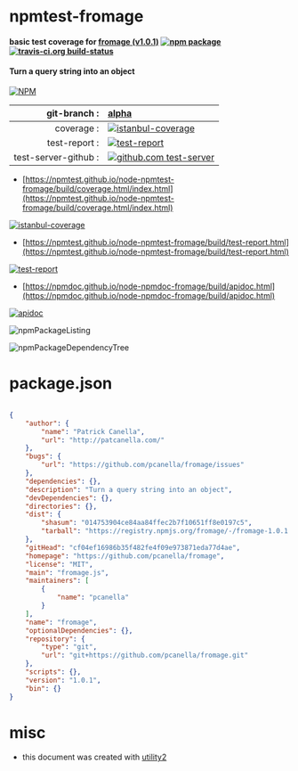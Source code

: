# npmtest-fromage

#### basic test coverage for  [fromage (v1.0.1)](https://github.com/pcanella/fromage)  [![npm package](https://img.shields.io/npm/v/npmtest-fromage.svg?style=flat-square)](https://www.npmjs.org/package/npmtest-fromage) [![travis-ci.org build-status](https://api.travis-ci.org/npmtest/node-npmtest-fromage.svg)](https://travis-ci.org/npmtest/node-npmtest-fromage)

#### Turn a query string into an object

[![NPM](https://nodei.co/npm/fromage.png?downloads=true&downloadRank=true&stars=true)](https://www.npmjs.com/package/fromage)

| git-branch : | [alpha](https://github.com/npmtest/node-npmtest-fromage/tree/alpha)|
|--:|:--|
| coverage : | [![istanbul-coverage](https://npmtest.github.io/node-npmtest-fromage/build/coverage.badge.svg)](https://npmtest.github.io/node-npmtest-fromage/build/coverage.html/index.html)|
| test-report : | [![test-report](https://npmtest.github.io/node-npmtest-fromage/build/test-report.badge.svg)](https://npmtest.github.io/node-npmtest-fromage/build/test-report.html)|
| test-server-github : | [![github.com test-server](https://npmtest.github.io/node-npmtest-fromage/GitHub-Mark-32px.png)](https://npmtest.github.io/node-npmtest-fromage/build/app/index.html) | | build-artifacts : | [![build-artifacts](https://npmtest.github.io/node-npmtest-fromage/glyphicons_144_folder_open.png)](https://github.com/npmtest/node-npmtest-fromage/tree/gh-pages/build)|

- [https://npmtest.github.io/node-npmtest-fromage/build/coverage.html/index.html](https://npmtest.github.io/node-npmtest-fromage/build/coverage.html/index.html)

[![istanbul-coverage](https://npmtest.github.io/node-npmtest-fromage/build/screenCapture.buildCi.browser.%252Ftmp%252Fbuild%252Fcoverage.lib.html.png)](https://npmtest.github.io/node-npmtest-fromage/build/coverage.html/index.html)

- [https://npmtest.github.io/node-npmtest-fromage/build/test-report.html](https://npmtest.github.io/node-npmtest-fromage/build/test-report.html)

[![test-report](https://npmtest.github.io/node-npmtest-fromage/build/screenCapture.buildCi.browser.%252Ftmp%252Fbuild%252Ftest-report.html.png)](https://npmtest.github.io/node-npmtest-fromage/build/test-report.html)

- [https://npmdoc.github.io/node-npmdoc-fromage/build/apidoc.html](https://npmdoc.github.io/node-npmdoc-fromage/build/apidoc.html)

[![apidoc](https://npmdoc.github.io/node-npmdoc-fromage/build/screenCapture.buildCi.browser.%252Ftmp%252Fbuild%252Fapidoc.html.png)](https://npmdoc.github.io/node-npmdoc-fromage/build/apidoc.html)

![npmPackageListing](https://npmtest.github.io/node-npmtest-fromage/build/screenCapture.npmPackageListing.svg)

![npmPackageDependencyTree](https://npmtest.github.io/node-npmtest-fromage/build/screenCapture.npmPackageDependencyTree.svg)



# package.json

```json

{
    "author": {
        "name": "Patrick Canella",
        "url": "http://patcanella.com/"
    },
    "bugs": {
        "url": "https://github.com/pcanella/fromage/issues"
    },
    "dependencies": {},
    "description": "Turn a query string into an object",
    "devDependencies": {},
    "directories": {},
    "dist": {
        "shasum": "014753904ce84aa84ffec2b7f10651ff8e0197c5",
        "tarball": "https://registry.npmjs.org/fromage/-/fromage-1.0.1.tgz"
    },
    "gitHead": "cf04ef16986b35f482fe4f09e973871eda77d4ae",
    "homepage": "https://github.com/pcanella/fromage",
    "license": "MIT",
    "main": "fromage.js",
    "maintainers": [
        {
            "name": "pcanella"
        }
    ],
    "name": "fromage",
    "optionalDependencies": {},
    "repository": {
        "type": "git",
        "url": "git+https://github.com/pcanella/fromage.git"
    },
    "scripts": {},
    "version": "1.0.1",
    "bin": {}
}
```



# misc
- this document was created with [utility2](https://github.com/kaizhu256/node-utility2)
